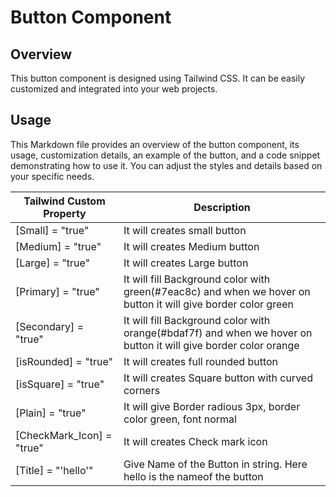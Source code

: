 # Button Component

## Overview
This button component is designed using Tailwind CSS. It can be easily customized and integrated into your web projects.

## Usage
This Markdown file provides an overview of the button component, its usage, customization details, an example of the button, and a code snippet demonstrating how to use it. You can adjust the styles and details based on your specific needs.


| Tailwind Custom Property | Description |
|--------------------------|-------------|
| [Small] = "true" | It will creates small button |
| [Medium] = "true" |It will creates Medium button |
| [Large] = "true" | It will creates Large button |
| [Primary] = "true" | It will fill Background color with green(#7eac8c) and when we hover on button it will give border color green |
| [Secondary] = "true" | It will fill Background color with orange(#bdaf7f) and when we hover on button it will give border color orange |
| [isRounded] = "true" | It will creates full rounded button |
| [isSquare] = "true" | It will creates Square button with curved corners |
| [Plain] = "true" | It will give Border radious 3px, border color green, font normal |
| [CheckMark_Icon] = "true" | It will creates Check mark icon |
| [Title] = "'hello'" | Give Name of the Button in string. Here hello is the nameof the button |





 
